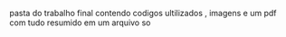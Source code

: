 pasta do trabalho final contendo codigos ultilizados , imagens e um pdf com tudo resumido em um arquivo so
